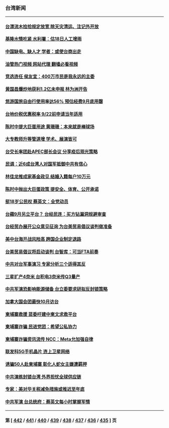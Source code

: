 ### 台湾新闻
---
#### [台漂流木捡拾规定放宽 除天灾清运、注记外开放](../../pages/ncid1349361/n13804569.md?08180045) 
#### [基隆水情吃紧 水利署︰估18日人工增雨](../../pages/ncid1349361/n13804567.md?08180045) 
#### [中国缺电、缺人才 学者：或使台商出走](../../pages/ncid1349361/n13804561.md?08180045) 
#### [油管热门视频 网站代理 翻墙必看视频](http://209.222.30.114:81/youtube.html?08180045)
#### [竞选连任 侯友宜：400万市民是我永远的主委](../../pages/ncid1349361/n13804574.md?08180045) 
#### [黄国昌爆炒地获利1.2亿未申报 林为洲开告](../../pages/ncid1349361/n13804563.md?08180045) 
#### [悠游国旅自由行使用率达56% 预估经费9月底用罄](../../pages/ncid1349361/n13804572.md?08180045) 
#### [台地价税优惠税率 9/22前申请当年适用](../../pages/ncid1349361/n13804566.md?08180045) 
#### [陈时中提大巨蛋用途 黄珊珊：本来就是棒球场](../../pages/ncid1349361/n13804571.md?08180045) 
#### [大专教师升等管道增 学术、展演皆可](../../pages/ncid1349361/n13804577.md?08180045) 
#### [台交长率团赴APEC部长会议 分享疫后观光策略](../../pages/ncid1349361/n13804579.md?08180045) 
#### [民调：近6成台湾人对国军抵御中共有信心](../../pages/ncid1349361/n13804382.md?08180045) 
#### [林佳龙推成家基金政见 结婚入籍每户10万元](../../pages/ncid1349361/n13804580.md?08180045) 
#### [陈时中抛出大巨蛋政策 提安全、体育、公开承诺](../../pages/ncid1349361/n13804549.md?08180045) 
#### [挺18岁公民权 蔡英文：全党动员](../../pages/ncid1349361/n13804545.md?08180045) 
#### [台蘋9月另立平台？ 台经民连：买方钻漏洞规避审查](../../pages/ncid1349361/n13804537.md?08180045) 
#### [台经贸办展开公众意见征询 为台美贸易倡议谈判做准备](../../pages/ncid1349361/n13804512.md?08180045) 
#### [美中台海开战风险高 跨国企业制定退路](../../pages/ncid1349361/n13804488.md?08180045) 
#### [台美贸易倡议将启动谈判 台智库：可当FTA前奏](../../pages/ncid1349361/n13804530.md?08180045) 
#### [中共对台军事演习 专家分析三个适得其反](../../pages/ncid1349361/n13804513.md?08180045) 
#### [三星扩产4奈米 台积电3奈米传Q3量产](../../pages/ncid1349361/n13804515.md?08180045) 
#### [中共军演恐影响能源储备 台立委要求研拟反封锁策略](../../pages/ncid1349361/n13804517.md?08180045) 
#### [加拿大国会团最快10月访台](../../pages/ncid1349361/n13804510.md?08180045) 
#### [柬埔寨救援 蓝委吁建中柬文求救平台](../../pages/ncid1349361/n13804508.md?08180045) 
#### [柬埔寨诈骗 民进党团：希望公私协力](../../pages/ncid1349361/n13804472.md?08180045) 
#### [柬埔寨诈骗资讯流传 NCC：Meta允加强自律](../../pages/ncid1349361/n13804450.md?08180045) 
#### [联发科5G手机晶片 连上卫星网络](../../pages/ncid1349361/n13804439.md?08180045) 
#### [诱骗50人赴柬埔寨 彰化人蛇女主嫌遭羁押](../../pages/ncid1349361/n13804422.md?08180045) 
#### [中共演练封锁台湾 外界担忧全球供应链](../../pages/ncid1349361/n13804395.md?08180045) 
#### [专家：美对华关税减免措施或推迟至年底](../../pages/ncid1349361/n13804428.md?08180045) 
#### [中共军演 台总统府：蔡英文每小时掌握军情](../../pages/ncid1349361/n13804344.md?08180045) 

---
#### 第 [ [442](./442.md?08180045) / [441](./441.md?08180045) / [440](./440.md?08180045) / [439](./439.md?08180045) / [438](./438.md?08180045) / [437](./437.md?08180045) / [436](./436.md?08180045) / [435](./435.md?08180045) ] 页
